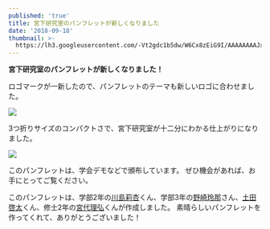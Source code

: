 ```yaml
---
published: 'true'
title: 宮下研究室のパンフレットが新しくなりました
date: '2018-09-18'
thumbnail: >-
  https://lh3.googleusercontent.com/-Vt2gdc1b5dw/W6Cx8zEiG9I/AAAAAAAAJxw/AjUOOr0YFP8vYDLJhbJlfroT08KnVqKLACE0YBhgL/image.png
---
```

**宮下研究室のパンフレットが新しくなりました！**

ロゴマークが一新したので、パンフレットのテーマも新しいロゴに合わせました。

![](https://lh3.googleusercontent.com/-Vt2gdc1b5dw/W6Cx8zEiG9I/AAAAAAAAJxw/AjUOOr0YFP8vYDLJhbJlfroT08KnVqKLACE0YBhgL/image.png)

3つ折りサイズのコンパクトさで、宮下研究室が十二分にわかる仕上がりになりました。

![](https://lh3.googleusercontent.com/-_hOx_G3OCNw/W6Cx-agiIDI/AAAAAAAAJx4/uosOf3NtPZUuXUBzC0PKp6s5lJTgowjZgCE0YBhgL/image.png)

このパンフレットは、学会デモなどで頒布しています。
ぜひ機会があれば、お手にとってご覧ください。

このパンフレットは、学部2年の[川島莉杏]くん、学部3年の[野崎玲那]さん、[土田啓太]くん、修士2年の[宮代理弘]くんが作成しました。
素晴らしいパンフレットを作ってくれて、ありがとうございました！

[川島莉杏]: https://miyashita.com/members/%E5%B7%9D%E5%B3%B6%E8%8E%89%E6%9D%8F/
[野崎玲那]: https://miyashita.com/members/%E9%87%8E%E5%B4%8E%E7%8E%B2%E9%82%A3/
[土田啓太]: https://miyashita.com/members/%E5%9C%9F%E7%94%B0%E5%95%93%E5%A4%AA/
[宮代理弘]: https://miyashita.com/members/%E5%AE%AE%E4%BB%A3%E7%90%86%E5%BC%98/
